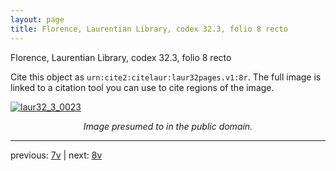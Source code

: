 ```yaml
---
layout: page
title: Florence, Laurentian Library, codex 32.3, folio 8 recto
---
```


Florence, Laurentian Library, codex 32.3, folio 8 recto

Cite this object as `urn:cite2:citelaur:laur32pages.v1:8r`.  The full image is linked to a citation tool you can use to cite regions of the image.

[![laur32_3_0023](http://www.homermultitext.org/iipsrv?IIIF=/project/homer/pyramidal/deepzoom/citelaur/laur32imgs/v1/laur32_3_0023.tif/full/800,/0/default.jpg)](http://www.homermultitext.org/ict2/?urn=urn:cite2:citelaur:laur32imgs.v1:laur32_3_0023) 

<p style="text-align: center; font-style: italic;">Image presumed to in the public domain.</p>

---

previous: [7v](../7v/) | next: [8v](../8v/)